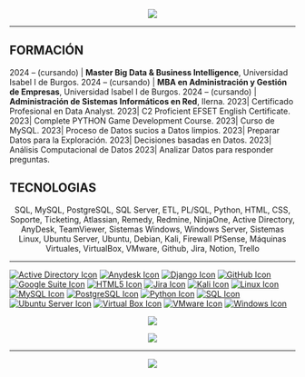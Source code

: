 <p align="center">
  <a href="https://www.linkedin.com/in/danireve/">
  <img src="https://readme-typing-svg.demolab.com?font=Play&size=60&pause=2000&color=green&center=true&random=true&width=700&height=79&lines=SETHEJINN" />
</a></p>
        
<hr style="border-color:green;">
<p></p>

## FORMACIÓN

2024 – (cursando) | **Master Big Data & Business Intelligence**, Universidad Isabel I de Burgos.
2024 – (cursando) | **MBA en Administración y Gestión de Empresas**, Universidad Isabel I de Burgos.
2024 – (cursando) | **Administración de Sistemas Informáticos en Red**, Ilerna.
2023| Certificado Profesional en Data Analyst.
2023| C2 Proficient EFSET English Certificate.
2023| Complete PYTHON Game Development Course.
2023| Curso de MySQL.
2023| Proceso de Datos sucios a Datos limpios.
2023| Preparar Datos para la Exploración.
2023| Decisiones basadas en Datos.
2023| Análisis Computacional de Datos
2023| Analizar Datos para responder preguntas.

## TECNOLOGIAS

<p align="center"> SQL, MySQL, PostgreSQL, SQL Server, ETL, PL/SQL, Python, HTML, CSS, Soporte, Ticketing, Atlassian, Remedy, Redmine, NinjaOne, Active Directory, AnyDesk, TeamViewer, Sistemas Windows, Windows Server, Sistemas Linux, Ubuntu Server, Ubuntu, Debian, Kali, Firewall PfSense, Máquinas Virtuales, VirtualBox, VMware, Github, Jira, Notion, Trello </p>

<hr style="border-color:green;">
<p></p>

[![Active Directory Icon](https://img.icons8.com/color/32/000000/active-directory.png)](https://www.microsoft.com/en-us/cloud-platform/active-directory)
[![Anydesk Icon](https://img.icons8.com/color/32/000000/anydesk.png)](https://www.anydesk.com/)
[![Django Icon](https://img.icons8.com/color/48/000000/django.png)](https://www.djangoproject.com/)
[![GitHub Icon](https://img.icons8.com/fluent/48/000000/github.png)](https://github.com/)
[![Google Suite Icon](https://img.icons8.com/color/32/000000/google-logo.png)](https://gsuite.google.com/)
[![HTML5 Icon](https://img.icons8.com/color/48/000000/html-5.png)](https://developer.mozilla.org/en-US/docs/Web/Guide/HTML/HTML5)
[![Jira Icon](https://img.icons8.com/color/48/000000/jira.png)](https://www.atlassian.com/software/jira)
[![Kali Icon](https://img.icons8.com/color/48/000000/kali-linux.png)](https://www.kali.org/)
[![Linux Icon](https://img.icons8.com/color/48/000000/linux.png)](https://www.linux.org/)
[![MySQL Icon](https://img.icons8.com/ios-filled/50/000000/mysql-logo.png)](https://www.mysql.com/)
[![PostgreSQL Icon](https://img.icons8.com/color/48/000000/postgreesql.png)](https://www.postgresql.org/)
[![Python Icon](https://img.icons8.com/color/48/000000/python.png)](https://www.python.org/)
[![SQL Icon](https://img.icons8.com/color/48/000000/sql.png)](https://en.wikipedia.org/wiki/SQL)
[![Ubuntu Server Icon](https://img.icons8.com/color/48/000000/ubuntu.png)](https://ubuntu.com/server)
[![Virtual Box Icon](https://img.icons8.com/color/48/000000/virtualbox.png)](https://www.virtualbox.org/)
[![VMware Icon](https://img.icons8.com/color/48/000000/vmware.png)](https://www.vmware.com/)
[![Windows Icon](https://img.icons8.com/color/48/000000/windows-10.png)](https://www.microsoft.com/en-us/windows)

<p align="center">
      <img src="https://github-readme-stats.vercel.app/api?username=sethejinn&theme=transparent&show_icons=true">
      <a href="https://github.com/iceyami/github-readme-stats">
      </a><p>
        
<p align="center">
<a href=https://github.com/sethejinn">
  <img align="center" src="https://github-readme-stats.vercel.app/api/top-langs/?username=sethejinn&langs_count=8" />
</a></p>

<hr style="border-color:green;">
<p></p>

<p align="center">
    <img src="https://img.freepik.com/premium-photo/intelligence-analyst-soldier-analyzing-data-information-scre-poster-design-2d-a4-creative-ideas_655090-1124832.jpg">
